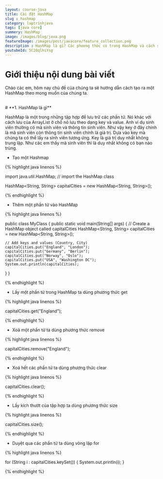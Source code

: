 ```yaml
---
layout: course-java
title: Cài đặt HashMap
slug : hashmap
category: laptrinhjava
tags: [java core]
summery: HashMap
image: /images/blog/java.png
featureImage: /images/post/javacore/feature_collection.png
description : HashMap là gì? Các phương thức có trong HashMap và cách sử dụng HashMap
youtubeId: 5C2OqlhiYsg
---
```


# **Giới thiệu nội dung bài viết**

Chào các em, hôm nay chủ đề của chúng ta sẽ hướng dẫn cách tạo ra một HashMap theo mong muốn của chúng ta.

<br>
# **1. HashMap là gì**

HashMap là một trong những tập hợp để lưu trữ các phần tử. Nó khác với cách lưu của ArrayList ở chỗ nó lưu theo dạng key và value. Anh ví dụ sinh viên thường có mã sinh viên và thông tin sinh viên. Như vậy key ở đây chính là mã sinh viên còn thông tin sinh viên chính là giá trị. Dựa vào key mà chúng ta có thể lấy ra sinh viên tương ứng. Key là giá trị duy nhất không trung lặp. Như các em thấy mã sinh viên thì là duy nhất không có bạn nào trùng.

- Tạo một Hashmap

{% highlight java linenos %}

import java.util.HashMap; // import the HashMap class

HashMap<String, String> capitalCities = new HashMap<String, String>();

{% endhighlight %}

- Thêm một phần tử vào HashMap

{% highlight java linenos %}

public class MyClass {
  public static void main(String[] args) {
    // Create a HashMap object called capitalCities
    HashMap<String, String> capitalCities = new HashMap<String, String>();

    // Add keys and values (Country, City)
    capitalCities.put("England", "London");
    capitalCities.put("Germany", "Berlin");
    capitalCities.put("Norway", "Oslo");
    capitalCities.put("USA", "Washington DC");
    System.out.println(capitalCities);
  }
}

{% endhighlight %}

- Lấy một phần tử trong HashMap ta dùng phương thức get

{% highlight java linenos %}

capitalCities.get("England");

{% endhighlight %}

- Xoá một phần tử ta dùng phương thức remove

{% highlight java linenos %}

capitalCities.remove("England");

{% endhighlight %}

- Xoá hết các phần tử ta dùng phương thức clear

{% highlight java linenos %}

capitalCities.clear();

{% endhighlight %}

- Lấy kích thướt của tập hợp ta dùng phương thức size

{% highlight java linenos %}

capitalCities.size();

{% endhighlight %}

- Duyệt qua các phần tử ta dùng vòng lặp for

{% highlight java linenos %}

for (String i : capitalCities.keySet()) {
  System.out.println(i);
}

{% endhighlight %}








